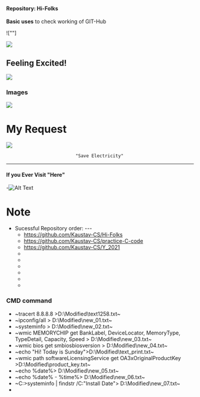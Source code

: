 ####    Repository:    Hi-Folks
__Basic uses__ to check working of GIT-Hub

![""]

![](https://media.giphy.com/media/ByTh8UTOcOXL2/giphy.gif)

## Feeling Excited!
![](https://media.giphy.com/media/Qjmp5vKEERPyw/giphy.gif)
     
### Images

<img src = "https://images2.minutemediacdn.com/image/upload/c_crop,h_1080,w_1920,x_0,y_73/f_auto,q_auto,w_1100/v1607957918/shape/mentalfloss/72659-pixabay.jpg">

My Request
==========
![](https://media.giphy.com/media/4QFBnpGrnISWPpX48Y/giphy.gif)


                              "Save Electricity"
----



#### If you Ever Visit "Here"
-![Alt Text](https://media.giphy.com/media/DJsXEMm8GS5PJ3Za00/giphy.gif)
    
 
# Note
* Sucessful Repository order: ---    
     - https://github.com/Kaustav-CS/Hi-Folks
     - https://github.com/Kaustav-CS/practice-C-code
     - https://github.com/Kaustav-CS/Y_2021
     -
     -
     -
     -
     -
     -

### CMD command
-  ~tracert 8.8.8.8 >D:\Modified\text1258.txt~
-  ~ipconfig/all > D:\Modified\new_01.txt~
-  ~systeminfo > D:\Modified\new_02.txt~
-  ~wmic MEMORYCHIP get BankLabel, DeviceLocator, MemoryType, TypeDetail, Capacity, Speed > D:\Modified\new_03.txt~
-  ~wmic bios get smbiosbiosversion > D:\Modified\new_04.txt~
-  ~echo "Hi! Today is Sunday">D:\Modified\text_print.txt~
-  ~wmic path softwareLicensingService get OA3xOriginalProductKey >D:\Modified\product_key.txt~
-  ~echo %date%> D:\Modified\new_05.txt~
-  ~echo  %date% - %time%> D:\Modified\new_06.txt~
-  ~C:\>systeminfo | findstr /C:"Install Date"> D:\Modified\new_07.txt~
-  
